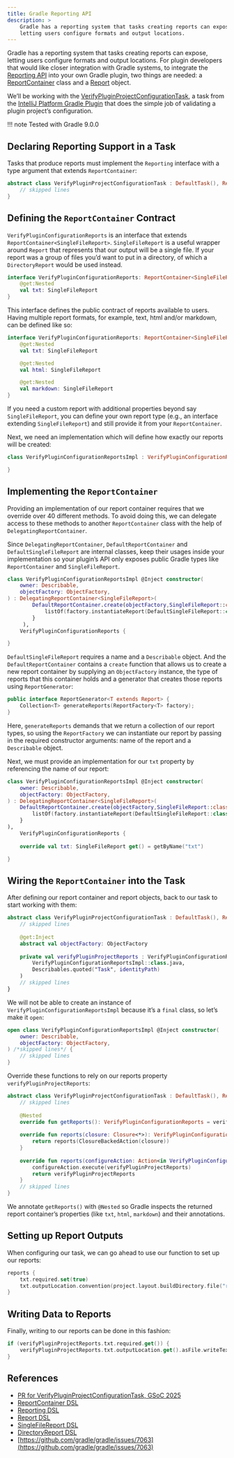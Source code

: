 ```yaml
---
title: Gradle Reporting API
description: >
    Gradle has a reporting system that tasks creating reports can expose,
    letting users configure formats and output locations. 
---
```


Gradle has a reporting system that tasks creating reports can expose, letting users configure formats and output locations. 
For plugin developers that would like closer integration with Gradle systems, to integrate the [Reporting API](https://docs.gradle.org/current/javadoc/org/gradle/api/reporting/Reporting.html) 
into your own Gradle plugin, two things are needed:
a [ReportContainer](https://docs.gradle.org/current/javadoc/org/gradle/api/reporting/ReportContainer.html) class and
a [Report](https://docs.gradle.org/current/javadoc/org/gradle/api/reporting/Report.html) 
object.

We’ll be working with the [VerifyPluginProjectConfigurationTask](https://github.com/JetBrains/intellij-platform-gradle-plugin/blob/476130fa41347ef4e5480fb44b9d454e51aa7a18/src/main/kotlin/org/jetbrains/intellij/platform/gradle/tasks/VerifyPluginProjectConfigurationTask.kt#L44), a task from the [IntelliJ Platform Gradle Plugin](https://github.com/JetBrains/intellij-platform-gradle-plugin/tree/476130fa41347ef4e5480fb44b9d454e51aa7a18) 
that does the simple job of validating a plugin project’s configuration.

!!! note
    Tested with Gradle 9.0.0

## Declaring Reporting Support in a Task

Tasks that produce reports must implement the `Reporting` interface with a type argument that extends `ReportContainer`:

```kotlin
abstract class VerifyPluginProjectConfigurationTask : DefaultTask(), Reporting<VerifyPluginConfigurationReports> {
    // skipped lines
}
```

## Defining the `ReportContainer` Contract

`VerifyPluginConfigurationReports` is an interface that extends `ReportContainer<SingleFileReport>`. `SingleFileReport` 
is a useful wrapper around `Report` that represents that our output will be a single file. If your report was a group of files 
you’d want to put in a directory, of which a `DirectoryReport` would be used instead.

```kotlin
interface VerifyPluginConfigurationReports: ReportContainer<SingleFileReport> {
	@get:Nested
	val txt: SingleFileReport
}
```

This interface defines the public contract of reports available to users. Having multiple report formats, for example, text, 
html and/or markdown, can be defined like so:

```kotlin
interface VerifyPluginConfigurationReports: ReportContainer<SingleFileReport> {
	@get:Nested
	val txt: SingleFileReport

	@get:Nested
	val html: SingleFileReport

	@get:Nested
	val markdown: SingleFileReport		
}
```

If you need a custom report with additional properties beyond say `SingleFileReport`, you can define your own report type 
(e.g., an interface extending `SingleFileReport`) and still provide it from your `ReportContainer`.

Next, we need an implementation which will define how exactly our reports will be created:

```kotlin
class VerifyPluginConfigurationReportsImpl : VerifyPluginConfigurationReports {

}
```

## Implementing the `ReportContainer`

Providing an implementation of our report container requires that we override over 40 different methods. 
To avoid doing this, we can delegate access to these methods to another `ReportContainer` class with the help of `DelegatingReportContainer`. 

Since `DelegatingReportContainer`, `DefaultReportContainer` and `DefaultSingleFileReport` are internal classes, 
keep their usages inside your implementation so your plugin’s API only exposes public Gradle types like `ReportContainer` and `SingleFileReport`.

```kotlin
class VerifyPluginConfigurationReportsImpl @Inject constructor(
    owner: Describable, 
    objectFactory: ObjectFactory,
) : DelegatingReportContainer<SingleFileReport>(
        DefaultReportContainer.create(objectFactory,SingleFileReport::class.java) { factory -> 
            listOf(factory.instantiateReport(DefaultSingleFileReport::class.java, "txt", owner)) 
        }
     ), 
    VerifyPluginConfigurationReports {

}
```

`DefaultSingleFileReport` requires a name and a `Describable` object. 
And the `DefaultReportContainer` contains a `create` function that allows us to create a new report container by 
supplying an `ObjectFactory` instance, the type of reports that this container holds and a generator that creates those reports using `ReportGenerator`:

```kotlin
public interface ReportGenerator<T extends Report> { 
    Collection<T> generateReports(ReportFactory<T> factory);
}
```

Here, `generateReports` demands that we return a collection of our report types, so using the `ReportFactory` we can instantiate our report by 
passing in the required constructor arguments: name of the report and a `Describable` object.

Next, we must provide an implementation for our `txt` property by referencing the name of our report:

```kotlin
class VerifyPluginConfigurationReportsImpl @Inject constructor(
    owner: Describable,
    objectFactory: ObjectFactory,
) : DelegatingReportContainer<SingleFileReport>(
    DefaultReportContainer.create(objectFactory,SingleFileReport::class.java) { factory ->
        listOf(factory.instantiateReport(DefaultSingleFileReport::class.java, "txt", owner))
    }
),
    VerifyPluginConfigurationReports {
        
    override val txt: SingleFileReport get() = getByName("txt")

}
```

## Wiring the `ReportContainer` into the Task

After defining our report container and report objects, back to our task to start working with them:

```kotlin
abstract class VerifyPluginProjectConfigurationTask : DefaultTask(), Reporting<VerifyPluginConfigurationReports> { 
    // skipped lines
    
    @get:Inject 
    abstract val objectFactory: ObjectFactory 
    
    private val verifyPluginProjectReports : VerifyPluginConfigurationReports = objectFactory.newInstance(
        VerifyPluginConfigurationReportsImpl::class.java, 
        Describables.quoted("Task", identityPath)
    ) 
    // skipped lines
}
```

We will not be able to create an instance of `VerifyPluginConfigurationReportsImpl` because it’s a `final` class, so let’s  make it `open`:

```kotlin
open class VerifyPluginConfigurationReportsImpl @Inject constructor(
    owner: Describable, 
    objectFactory: ObjectFactory,
) /*skipped lines*/ {
    // skipped lines
}
```

Override these functions to rely on our reports property `verifyPluginProjectReports`:

```kotlin
abstract class VerifyPluginProjectConfigurationTask : DefaultTask(), Reporting<VerifyPluginConfigurationReports> {
	// skipped lines
    
    @Nested 
    override fun getReports(): VerifyPluginConfigurationReports = verifyPluginProjectReports
    
    override fun reports(closure: Closure<*>): VerifyPluginConfigurationReports { 
        return reports(ClosureBackedAction(closure)) 
    }
    
    override fun reports(configureAction: Action<in VerifyPluginConfigurationReports>): VerifyPluginConfigurationReports { 
        configureAction.execute(verifyPluginProjectReports)
        return verifyPluginProjectReports 
    } 
    // skipped lines
}
```

We annotate `getReports()` with `@Nested` so Gradle inspects the returned report container’s properties (like `txt`, `html`, `markdown`) and their annotations.

## Setting up Report Outputs

When configuring our task, we can go ahead to use our function to set up our reports:

```kotlin
reports { 
    txt.required.set(true)
    txt.outputLocation.convention(project.layout.buildDirectory.file("reports/verifyPluginConfiguration/report.txt"))
}
```

## Writing Data to Reports

Finally, writing to our reports can be done in this fashion:

```kotlin
if (verifyPluginProjectReports.txt.required.get()) { 
    verifyPluginProjectReports.txt.outputLocation.get().asFile.writeText(it)
}
```

## References

- [PR for VerifyPluginProjectConfigurationTask, GSoC 2025](https://github.com/JetBrains/intellij-platform-gradle-plugin/pull/2016)
- [ReportContainer DSL](https://docs.gradle.org/current/dsl/org.gradle.api.reporting.ReportContainer.html)
- [Reporting DSL](https://docs.gradle.org/current/dsl/org.gradle.api.reporting.Reporting.html)
- [Report DSL](https://docs.gradle.org/current/dsl/org.gradle.api.reporting.Report.html)
- [SingleFileReport DSL](https://docs.gradle.org/current/dsl/org.gradle.api.reporting.SingleFileReport.html)
- [DirectoryReport DSL](https://docs.gradle.org/current/dsl/org.gradle.api.reporting.DirectoryReport.html)
- [https://github.com/gradle/gradle/issues/7063](https://github.com/gradle/gradle/issues/7063)